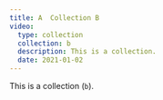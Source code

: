```yaml
---
title: A  Collection B
video:
  type: collection
  collection: b
  description: This is a collection.
  date: 2021-01-02
---
```


This is a collection (`b`).
